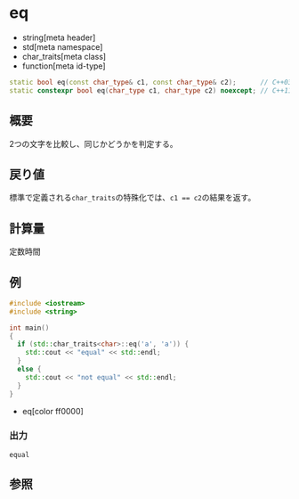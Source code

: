 # eq
* string[meta header]
* std[meta namespace]
* char_traits[meta class]
* function[meta id-type]

```cpp
static bool eq(const char_type& c1, const char_type& c2);      // C++03
static constexpr bool eq(char_type c1, char_type c2) noexcept; // C++11
```

## 概要
2つの文字を比較し、同じかどうかを判定する。


## 戻り値
標準で定義される`char_traits`の特殊化では、`c1 == c2`の結果を返す。


## 計算量
定数時間


## 例
```cpp
#include <iostream>
#include <string>

int main()
{
  if (std::char_traits<char>::eq('a', 'a')) {
    std::cout << "equal" << std::endl;
  }
  else {
    std::cout << "not equal" << std::endl;
  }
}
```
* eq[color ff0000]

### 出力
```
equal
```

## 参照

